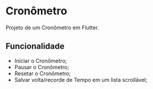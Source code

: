 # Cronômetro

Projeto de um Cronômetro em Flutter.

## Funcionalidade
- Iniciar o Cronômetro;
- Pausar o Cronômetro;
- Resetar o Cronômetro;
- Salvar volta/recorde de Tempo em um lista scrollável;

